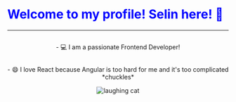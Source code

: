 <h1 style="color:blue;">Welcome to my profile! Selin here! 👋</h1>

---

<center>
  <div style="display: flex; flex-direction: column; align-items: center;">
    <p>- 💻 I am a passionate Frontend Developer!</p>
    <p>- 😄 I love React because Angular is too hard for me and it's too complicated *chuckles*</p>
    <img src="https://media.tenor.com/eEImeJOo-58AAAAM/cat-laughing-meme.gif" alt="laughing cat" />
  </div>
</center>



<!--
**Riddox/Riddox** is a ✨ _special_ ✨ repository because its `README.md` (this file) appears on your GitHub profile.

Here are some ideas to get you started:

- 🔭 I’m currently working on ...
- 🌱 I’m currently learning ...
- 👯 I’m looking to collaborate on ...
- 🤔 I’m looking for help with ...
- 💬 Ask me about ...
- 📫 How to reach me: ...
- 😄 Pronouns: ...
- ⚡ Fun fact: ...
-->

